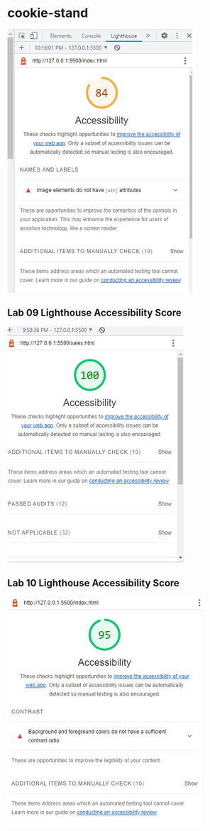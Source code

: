 # cookie-stand

<img title="Lighthouse Accesibility Score" alt="a screenshot of a Lighthouse Accesibility Score of 84 " src="/img/Lighthouse Score.jpg">

## Lab 09 Lighthouse Accessibility Score

<img title="Lighthouse Accesibility Score" alt="a screenshot of a Lighthouse Accesibility Score of 100 " src="/img/Lighthouse screenshot Lab 201.09.jpg">

## Lab 10 Lighthouse Accessibility Score

<img title="Lab 10b Lighthouse Accessibility Score" alt="a screenshot of a Lighthouse Accessibility Score of 95" src="/img/Lab%2010b%20Lighthouse%20Score.jpg">